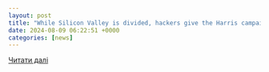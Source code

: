 ```yaml
---
layout: post
title: "While Silicon Valley is divided, hackers give the Harris campaign a $150,000 boost - POLITICO"
date: 2024-08-09 06:22:51 +0000
categories: [news]
---
```


[Читати далі](https://www.politico.com/news/2024/08/08/def-con-hackers-fundraiser-harris-campaign-00173376)

